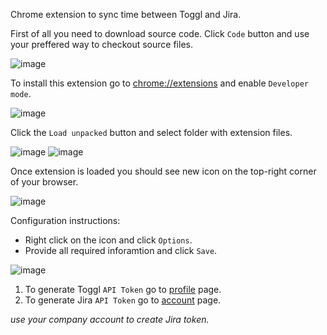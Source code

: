Chrome extension to sync time between Toggl and Jira.

First of all you need to download source code.
Click `Code` button and use your preffered way to checkout source files.

![image](https://user-images.githubusercontent.com/6294984/113166326-561ee580-924b-11eb-8f14-0db066ba1d88.png)

To install this extension go to [chrome://extensions](chrome://extensions) and enable `Developer mode`.

![image](https://user-images.githubusercontent.com/6294984/113166442-7189f080-924b-11eb-96fd-732a6724e245.png)

Click the `Load unpacked` button and select folder with extension files.

![image](https://user-images.githubusercontent.com/6294984/113166664-a8f89d00-924b-11eb-85e7-7f538140551c.png)
![image](https://user-images.githubusercontent.com/6294984/113167169-215f5e00-924c-11eb-87c1-e2630b461369.png)

Once extension is loaded you should see new icon on the top-right corner of your browser.

![image](https://user-images.githubusercontent.com/6294984/113168388-4accb980-924d-11eb-839c-8caa204f32b0.png)

Configuration instructions:
- Right click on the icon and click `Options`.
- Provide all required inforamtion and click `Save`.

![image](https://user-images.githubusercontent.com/6294984/113167992-ec074000-924c-11eb-9797-7d1277d5c21a.png)

1. To generate Toggl `API Token` go to [profile](https://toggl.com/app/profile) page.
1. To generate Jira `API Token` go to [account](https://id.atlassian.com/manage/api-tokens) page.

*use your company account to create Jira token.*
